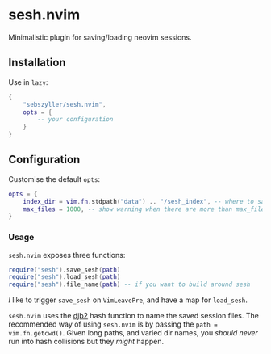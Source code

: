 # sesh.nvim

Minimalistic plugin for saving/loading neovim sessions.

## Installation

Use in `lazy`:

```lua
{
	"sebszyller/sesh.nvim",
    opts = {
        -- your configuration
    }
}
```

## Configuration

Customise the default `opts`:

```lua
opts = {
    index_dir = vim.fn.stdpath("data") .. "/sesh_index", -- where to save the session files
    max_files = 1000, -- show warning when there are more than max_files session files
}
```

### Usage

`sesh.nvim` exposes three functions:

```lua
require("sesh").save_sesh(path)
require("sesh").load_sesh(path)
require("sesh").file_name(path) -- if you want to build around sesh
```

*I* like to trigger `save_sesh` on `VimLeavePre`, and have a map for `load_sesh`.

`sesh.nvim` uses the [djb2](https://theartincode.stanis.me/008-djb2/) hash function to name the saved session files.
The recommended way of using `sesh.nvim` is by passing the `path = vim.fn.getcwd()`.
Given long paths, and varied dir names, you *should never* run into hash collisions but they *might* happen.

